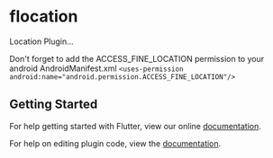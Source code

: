 # flocation

Location Plugin...

Don't forget to add the ACCESS_FINE_LOCATION permission to your android AndroidManifest.xml
```<uses-permission android:name="android.permission.ACCESS_FINE_LOCATION"/>```

## Getting Started

For help getting started with Flutter, view our online
[documentation](http://flutter.io/).

For help on editing plugin code, view the [documentation](https://flutter.io/platform-plugins/#edit-code).